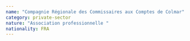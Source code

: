 ```yaml
---
name: "Compagnie Régionale des Commissaires aux Comptes de Colmar"
category: private-sector
nature: "Association professionnelle "
nationality: FRA
---
```

